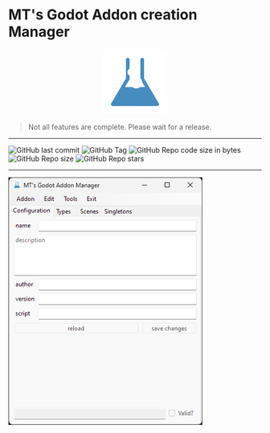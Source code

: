 # MT's Godot Addon creation Manager
<center><img src="MTGAM_Icon.png" width=128 height=128></center>

> Not all features are complete. Please wait for a release.
---
![GitHub last commit](https://img.shields.io/github/last-commit/MTadder/MTGAM?style=flat-square)
![GitHub Tag](https://img.shields.io/github/v/tag/MTadder/MTGAM?style=flat-square)
![GitHub Repo code size in bytes](https://img.shields.io/github/languages/code-size/MTadder/MTGAM?style=flat-square)
![GitHub Repo size](https://img.shields.io/github/repo-size/MTadder/MTGAM?style=flat-square)
![GitHub Repo stars](https://img.shields.io/github/stars/MTadder/MTGAM?style=flat-square)

---
![Showcase](showcase.png "Functionality showcase")